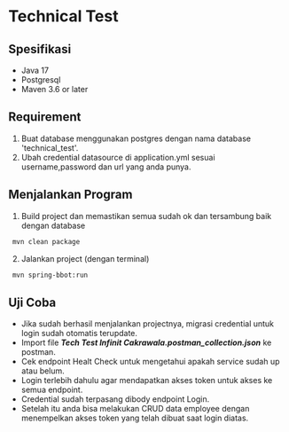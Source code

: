# Technical Test

## Spesifikasi
- Java 17
- Postgresql
- Maven 3.6 or later

## Requirement
1. Buat database menggunakan postgres dengan nama database 'technical_test'.
2. Ubah credential datasource di application.yml sesuai username,password dan url yang anda punya.

## Menjalankan Program
1. Build project dan memastikan semua sudah ok dan tersambung baik dengan database
```sh
 mvn clean package
```
2. Jalankan project (dengan terminal)
```sh
 mvn spring-bbot:run
```

## Uji Coba

* Jika sudah berhasil menjalankan projectnya, migrasi credential untuk login sudah otomatis terupdate.
* Import file **_Tech Test Infinit Cakrawala.postman_collection.json_** ke postman.
* Cek endpoint Healt Check untuk mengetahui apakah service sudah up atau belum.
* Login terlebih dahulu agar mendapatkan akses token untuk akses ke semua endpoint.
* Credential sudah terpasang dibody endpoint Login.
* Setelah itu anda bisa melakukan CRUD data employee dengan menempelkan akses token yang telah dibuat saat login diatas.
